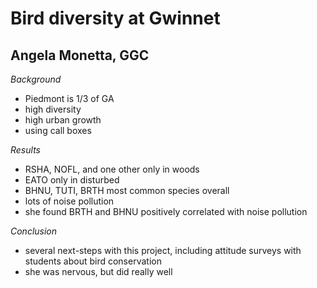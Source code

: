 # Bird diversity at Gwinnet

## Angela Monetta, GGC

_Background_

- Piedmont is 1/3 of GA
- high diversity 
- high urban growth
- using call boxes

_Results_

- RSHA, NOFL, and one other only in woods
- EATO only in disturbed
- BHNU, TUTI, BRTH most common species overall
- lots of noise pollution
- she found BRTH and BHNU positively correlated with noise pollution

_Conclusion_

- several next-steps with this project, including attitude surveys with students about bird conservation
- she was nervous, but did really well


